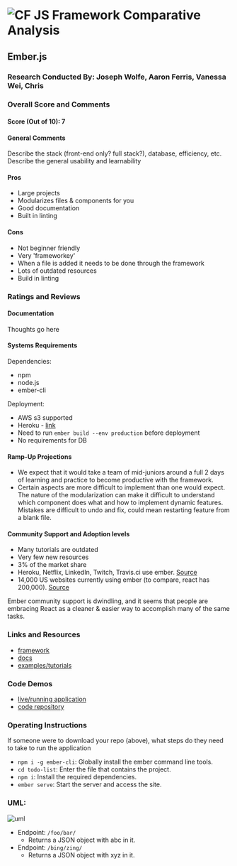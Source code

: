 ![CF](http://i.imgur.com/7v5ASc8.png) JS Framework Comparative Analysis
=======================================================================

## Ember.js

### Research Conducted By: Joseph Wolfe, Aaron Ferris, Vanessa Wei, Chris

### Overall Score and Comments
#### Score (Out of 10): 7
#### General Comments
Describe the stack (front-end only? full stack?), database, efficiency, etc. Describe the general usability and learnability

#### Pros
* Large projects
* Modularizes files & components for you
* Good documentation
* Built in linting

#### Cons
* Not beginner friendly
* Very 'frameworkey'
* When a file is added it needs to be done through the framework
* Lots of outdated resources
* Build in linting

### Ratings and Reviews
#### Documentation
Thoughts go here

#### Systems Requirements
Dependencies:
* npm
* node.js
* ember-cli

Deployment:
* AWS s3 supported
* Heroku - [link](https://www.heroku.com/emberjs)
* Need to run `ember build --env production` before deployment
* No requirements for DB

#### Ramp-Up Projections
* We expect that it would take a team of mid-juniors around a full 2 days of learning and practice to become productive with the framework. 
* Certain aspects are more difficult to implement than one would expect. The nature of the modularization can make it difficult to understand which component does what and how to implement dynamic features. Mistakes are difficult to undo and fix, could mean restarting feature from a blank file.

#### Community Support and Adoption levels
* Many tutorials are outdated
* Very few new resources
* 3% of the market share
* Heroku, Netflix, LinkedIn, Twitch, Travis.ci use ember. [Source](https://stackshare.io/emberjs/in-stacks)
* 14,000 US websites currently using ember (to compare, react has 200,000). [Source](https://trends.builtwith.com/javascript/Ember)

Ember community support is dwindling, and it seems that people are embracing React as a cleaner & easier way to accomplish many of the same tasks.

### Links and Resources
* [framework](https://emberjs.com/)
* [docs](https://guides.emberjs.com/release/)
* [examples/tutorials](https://guides.emberjs.com/release/tutorial/ember-cli/)

### Code Demos
* [live/running application]() 
* [code repository](https://github.com/401-advanced-javascript-merritt/ember-practice)

### Operating Instructions
If someone were to download your repo (above), what steps do they need to take to run the application
* `npm i -g ember-cli`: Globally install the ember command line tools.
* `cd todo-list`: Enter the file that contains the project.
* `npm i`: Install the required dependencies.
* `ember serve`: Start the server and access the site.

### UML:
![uml](https://files.slack.com/files-pri/T039KG69K-FJS0DMQPJ/img_0284.jpg)

* Endpoint: `/foo/bar/`
  * Returns a JSON object with abc in it.
* Endpoint: `/bing/zing/`
  * Returns a JSON object with xyz in it.
